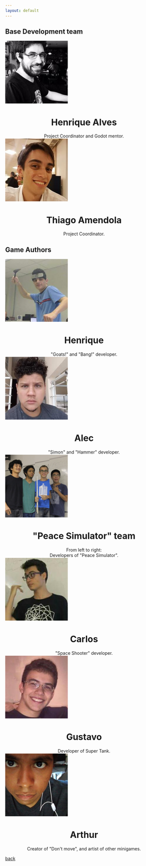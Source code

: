 ```yaml
---
layout: default
---
```


## Base Development team

<div class="clearfix">
<img class="img_right" src="assets/photos/henrique.jpg" alt="Henrique Alves" width="200" height="200">
<div style='text-align:center'>
<h1>Henrique Alves</h1>
Project Coordinator and Godot mentor.</div>
</div>

<div class="clearfix">
<img class="img_left" src="assets/photos/thiago.jpg" alt="Thiago Amendola" width="200" height="200">
<div style='text-align:center'>
<h1>Thiago Amendola</h1>
Project Coordinator.</div>
</div>

## Game Authors

<div class="clearfix">
<img class="img_right" src="assets/photos/foto1.jpg" alt="Henrique" width="200" height="200">
<div style='text-align:center'>
<h1>Henrique</h1>
"Goats!" and "Bang!" developer.</div>
</div>

<div class="clearfix">
<img class="img_left" src="assets/photos/foto2.jpg" alt="Alec" width="200" height="200">
<div style='text-align:center'>
<h1>Alec</h1>
"Simon" and "Hammer" developer.</div>
</div>

<div class="clearfix">
<img class="img_right" src="assets/photos/foto3.png" alt="Peace Simulator Team" width="200" height="200">
<div style='text-align:center'>
<h1>"Peace Simulator" team</h1>
From left to right:<br>
Developers of "Peace Simulator".
</div>
</div>

<div class="clearfix">
<img class="img_left" src="assets/photos/foto4.jpg" alt="Carlos" width="200" height="200">
<div style='text-align:center'>
<h1>Carlos</h1>
"Space Shooter" developer.</div>
</div>

<div class="clearfix">
<img class="img_right" src="assets/photos/foto6.jpg" alt="Gustavo" width="200" height="200">
<div style='text-align:center'>
<h1>Gustavo</h1>
Developer of Super Tank.
</div>
</div>

<div class="clearfix">
<img class="img_left" src="assets/photos/foto5.jpg" alt="Arthur" width="200" height="200">
<div style='text-align:center'>
<h1>Arthur</h1>
Creator of "Don't move", and artist of other minigames.</div>
</div>

[back](./)
